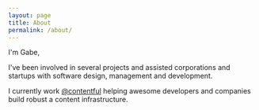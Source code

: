 ```yaml
---
layout: page
title: About
permalink: /about/
---
```


I'm Gabe,

I've been involved in several projects and assisted corporations and startups with software design, management and development.

I currently work [@contentful](https://www.contentful.com/) helping awesome developers and companies build robust a content infrastructure.
